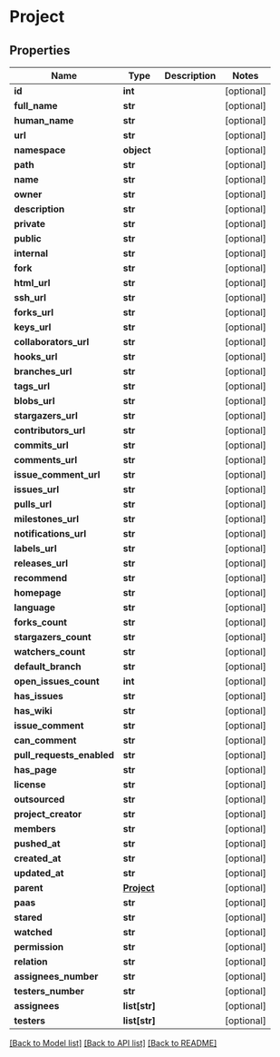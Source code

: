 # Project

## Properties
Name | Type | Description | Notes
------------ | ------------- | ------------- | -------------
**id** | **int** |  | [optional] 
**full_name** | **str** |  | [optional] 
**human_name** | **str** |  | [optional] 
**url** | **str** |  | [optional] 
**namespace** | **object** |  | [optional] 
**path** | **str** |  | [optional] 
**name** | **str** |  | [optional] 
**owner** | **str** |  | [optional] 
**description** | **str** |  | [optional] 
**private** | **str** |  | [optional] 
**public** | **str** |  | [optional] 
**internal** | **str** |  | [optional] 
**fork** | **str** |  | [optional] 
**html_url** | **str** |  | [optional] 
**ssh_url** | **str** |  | [optional] 
**forks_url** | **str** |  | [optional] 
**keys_url** | **str** |  | [optional] 
**collaborators_url** | **str** |  | [optional] 
**hooks_url** | **str** |  | [optional] 
**branches_url** | **str** |  | [optional] 
**tags_url** | **str** |  | [optional] 
**blobs_url** | **str** |  | [optional] 
**stargazers_url** | **str** |  | [optional] 
**contributors_url** | **str** |  | [optional] 
**commits_url** | **str** |  | [optional] 
**comments_url** | **str** |  | [optional] 
**issue_comment_url** | **str** |  | [optional] 
**issues_url** | **str** |  | [optional] 
**pulls_url** | **str** |  | [optional] 
**milestones_url** | **str** |  | [optional] 
**notifications_url** | **str** |  | [optional] 
**labels_url** | **str** |  | [optional] 
**releases_url** | **str** |  | [optional] 
**recommend** | **str** |  | [optional] 
**homepage** | **str** |  | [optional] 
**language** | **str** |  | [optional] 
**forks_count** | **str** |  | [optional] 
**stargazers_count** | **str** |  | [optional] 
**watchers_count** | **str** |  | [optional] 
**default_branch** | **str** |  | [optional] 
**open_issues_count** | **int** |  | [optional] 
**has_issues** | **str** |  | [optional] 
**has_wiki** | **str** |  | [optional] 
**issue_comment** | **str** |  | [optional] 
**can_comment** | **str** |  | [optional] 
**pull_requests_enabled** | **str** |  | [optional] 
**has_page** | **str** |  | [optional] 
**license** | **str** |  | [optional] 
**outsourced** | **str** |  | [optional] 
**project_creator** | **str** |  | [optional] 
**members** | **str** |  | [optional] 
**pushed_at** | **str** |  | [optional] 
**created_at** | **str** |  | [optional] 
**updated_at** | **str** |  | [optional] 
**parent** | [**Project**](Project.md) |  | [optional] 
**paas** | **str** |  | [optional] 
**stared** | **str** |  | [optional] 
**watched** | **str** |  | [optional] 
**permission** | **str** |  | [optional] 
**relation** | **str** |  | [optional] 
**assignees_number** | **str** |  | [optional] 
**testers_number** | **str** |  | [optional] 
**assignees** | **list[str]** |  | [optional] 
**testers** | **list[str]** |  | [optional] 

[[Back to Model list]](../README.md#documentation-for-models) [[Back to API list]](../README.md#documentation-for-api-endpoints) [[Back to README]](../README.md)

